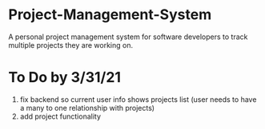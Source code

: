 # Project-Management-System
A personal project management system for software developers to track multiple projects they are working on.

# To Do by 3/31/21
1. fix backend so current user info shows projects list (user needs to have a many to one relationship with projects)
2. add project functionality